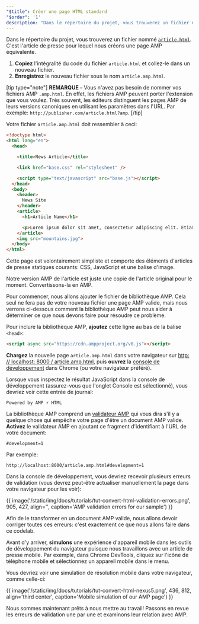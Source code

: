 ```yaml
---
"$title": Créer une page HTML standard
"$order": '1'
description: "Dans le répertoire du projet, vous trouverez un fichier nommé article.html. C'est l'article de presse pour lequel nous créons une page AMP équivalente ..."
---
```


Dans le répertoire du projet, vous trouverez un fichier nommé [`article.html`](https://github.com/googlecodelabs/accelerated-mobile-pages-foundations/blob/master/article.html). C'est l'article de presse pour lequel nous créons une page AMP équivalente.

1. **Copiez** l'intégralité du code du fichier `article.html` et collez-le dans un nouveau fichier.
2. **Enregistrez** le nouveau fichier sous le nom `article.amp.html`.

[tip type="note"] **REMARQUE –**  Vous n'avez pas besoin de nommer vos fichiers AMP `.amp.html`. En effet, les fichiers AMP peuvent porter l'extension que vous voulez. Très souvent, les éditeurs distinguent les pages AMP de leurs versions canoniques en utilisant les paramètres dans l'URL. Par exemple:  `http://publisher.com/article.html?amp`. [/tip]

Votre fichier `article.amp.html` doit ressembler à ceci:

```html
<!doctype html>
<html lang="en">
  <head>

    <title>News Article</title>

    <link href="base.css" rel="stylesheet" />

    <script type="text/javascript" src="base.js"></script>
  </head>
  <body>
    <header>
      News Site
    </header>
    <article>
      <h1>Article Name</h1>

      <p>Lorem ipsum dolor sit amet, consectetur adipiscing elit. Etiam egestas tortor sapien, non tristique ligula accumsan eu.</p>
    </article>
    <img src="mountains.jpg">
  </body>
</html>
```

Cette page est volontairement simpliste et comporte des éléments d'articles de presse statiques courants: CSS, JavaScript et une balise d'image.

Notre version AMP de l'article est juste une copie de l'article original pour le moment. Convertissons-la en AMP.

Pour commencer, nous allons ajouter le fichier de bibliothèque AMP. Cela seul ne fera pas de votre nouveau fichier une page AMP valide, mais nous verrons ci-dessous comment la bibliothèque AMP peut nous aider à déterminer ce que nous devons faire pour résoudre ce problème.

Pour inclure la bibliothèque AMP, **ajoutez** cette ligne au bas de la balise `<head>`:

```html
<script async src="https://cdn.ampproject.org/v0.js"></script>
```

**Chargez** la nouvelle page `article.amp.html` dans votre navigateur sur [http: // localhost: 8000 / article.amp.html](http://localhost:8000/article.amp.html), puis **ouvrez** la [console de développement](https://developer.chrome.com/devtools/docs/console) dans Chrome (ou votre navigateur préféré).

Lorsque vous inspectez le résultat JavaScript dans la console de développement (assurez-vous que l'onglet Console est sélectionné), vous devriez voir cette entrée de journal:

```text
Powered by AMP ⚡ HTML
```

La bibliothèque AMP comprend un [validateur AMP](../../../../documentation/guides-and-tutorials/learn/validation-workflow/validate_amp.md) qui vous dira s'il y a quelque chose qui empêche votre page d'être un document AMP valide. **Activez** le validateur AMP en ajoutant ce fragment d'identifiant à l'URL de votre document:

```text
#development=1
```

Par exemple:

```text
http://localhost:8000/article.amp.html#development=1
```

Dans la console de développement, vous devriez recevoir plusieurs erreurs de validation (vous devrez peut-être actualiser manuellement la page dans votre navigateur pour les voir):

{{ image('/static/img/docs/tutorials/tut-convert-html-validation-errors.png', 905, 427, align='', caption='AMP validation errors for our sample') }}

Afin de le transformer en un document AMP valide, nous allons devoir corriger toutes ces erreurs: c'est exactement ce que nous allons faire dans ce codelab.

Avant d'y arriver, **simulons** une expérience d'appareil mobile dans les outils de développement du navigateur puisque nous travaillons avec un article de presse mobile. Par exemple, dans Chrome DevTools, cliquez sur l'icône de téléphone mobile et sélectionnez un appareil mobile dans le menu.

Vous devriez voir une simulation de résolution mobile dans votre navigateur, comme celle-ci:

{{ image('/static/img/docs/tutorials/tut-convert-html-nexus5.png', 436, 812, align='third center', caption='Mobile simulation of our AMP page') }}

Nous sommes maintenant prêts à nous mettre au travail! Passons en revue les erreurs de validation une par une et examinons leur relation avec AMP.
